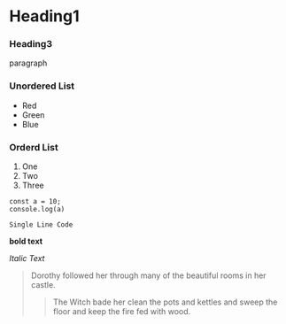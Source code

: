 # Heading1

### Heading3

paragraph

### Unordered List

-   Red
-   Green
-   Blue

### Orderd List

1. One
1. Two
1. Three

```
const a = 10;
console.log(a)

```

`Single Line Code`

**bold text**

_Italic Text_

> Dorothy followed her through many of the beautiful rooms in her castle.
>
> > The Witch bade her clean the pots and kettles and sweep the floor and keep
> > the fire fed with wood.
